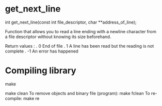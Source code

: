# get_next_line

int     get_next_line(const int file_descriptor, char **address_of_line);

Function that allows you to read a line ending with a newline character
from a file descriptor without knowing its size beforehand.

Return values :
.   0 End of file
.   1 A line has been read but the reading is not complete
.  -1 An error has happened

# Compiling library 
make

make clean
To remove objects and binary file (program):
make fclean
To re-compile:
make re
